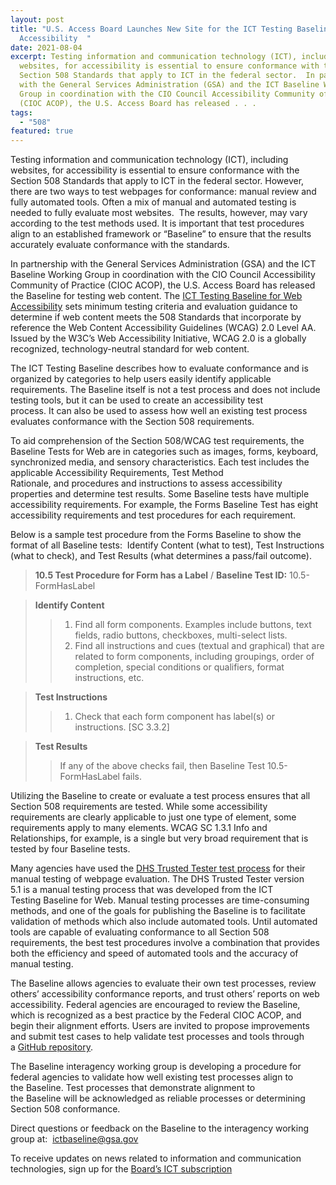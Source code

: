 ```yaml
---
layout: post
title: "U.S. Access Board Launches New Site for the ICT Testing Baseline for Web
  Accessibility  "
date: 2021-08-04
excerpt: Testing information and communication technology (ICT), including
  websites, for accessibility is essential to ensure conformance with the
  Section 508 Standards that apply to ICT in the federal sector.  In partnership
  with the General Services Administration (GSA) and the ICT Baseline Working
  Group in coordination with the CIO Council Accessibility Community of Practice
  (CIOC ACOP), the U.S. Access Board has released . . .
tags:
  - "508"
featured: true
---
```

Testing information and communication technology (ICT), including websites, for accessibility is essential to ensure conformance with the Section 508 Standards that apply to ICT in the federal sector. However, there are two ways to test webpages for conformance: manual review and fully automated tools. Often a mix of manual and automated testing is needed to fully evaluate most websites.  The results, however, may vary according to the test methods used. It is important that test procedures align to an established framework or “Baseline” to ensure that the results accurately evaluate conformance with the standards.    

In partnership with the General Services Administration (GSA) and the ICT Baseline Working Group in coordination with the CIO Council Accessibility Community of Practice (CIOC ACOP), the U.S. Access Board has released the Baseline for testing web content. The [ICT Testing Baseline for Web Accessibility](https://ictbaseline.access-board.gov/) sets minimum testing criteria and evaluation guidance to determine if web content meets the 508 Standards that incorporate by reference the Web Content Accessibility Guidelines (WCAG) 2.0 Level AA. Issued by the W3C’s Web Accessibility Initiative, WCAG 2.0 is a globally recognized, technology-neutral standard for web content. 

The ICT Testing Baseline describes how to evaluate conformance and is organized by categories to help users easily identify applicable requirements. The Baseline itself is not a test process and does not include testing tools, but it can be used to create an accessibility test process. It can also be used to assess how well an existing test process evaluates conformance with the Section 508 requirements. 

To aid comprehension of the Section 508/WCAG test requirements, the Baseline Tests for Web are in categories such as images, forms, keyboard, synchronized media, and sensory characteristics. Each test includes the applicable Accessibility Requirements, Test Method Rationale, and procedures and instructions to assess accessibility properties and determine test results. Some Baseline tests have multiple accessibility requirements. For example, the Forms Baseline Test has eight accessibility requirements and test procedures for each requirement. 

Below is a sample test procedure from the Forms Baseline to show the format of all Baseline tests:  Identify Content (what to test), Test Instructions (what to check), and Test Results (what determines a pass/fail outcome). 

> **10.5 Test Procedure for Form has a Label** /
> **Baseline Test ID:** 10.5-FormHasLabel 

> **Identify Content** 
>> 1. Find all form components. Examples include buttons, text fields, radio buttons, checkboxes, multi-select lists. 
>> 2. Find all instructions and cues (textual and graphical) that are related to form components, including groupings, order of completion, special conditions or qualifiers, format instructions, etc. 

> **Test Instructions** 
>> 1. Check that each form component has label(s) or instructions. \[SC 3.3.2] 

> **Test Results**
>> If any of the above checks fail, then Baseline Test 10.5-FormHasLabel fails. 

Utilizing the Baseline to create or evaluate a test process ensures that all Section 508 requirements are tested. While some accessibility requirements are clearly applicable to just one type of element, some requirements apply to many elements. WCAG SC 1.3.1 Info and Relationships, for example, is a single but very broad requirement that is tested by four Baseline tests. 

Many agencies have used the [DHS Trusted Tester test process](https://section508.gov/test/trusted-tester) for their manual testing of webpage evaluation. The DHS Trusted Tester version 5.1 is a manual testing process that was developed from the ICT Testing Baseline for Web. Manual testing processes are time-consuming methods, and one of the goals for publishing the Baseline is to facilitate validation of methods which also include automated tools. Until automated tools are capable of evaluating conformance to all Section 508 requirements, the best test procedures involve a combination that provides both the efficiency and speed of automated tools and the accuracy of manual testing. 

The Baseline allows agencies to evaluate their own test processes, review others’ accessibility conformance reports, and trust others’ reports on web accessibility. Federal agencies are encouraged to review the Baseline, which is recognized as a best practice by the Federal CIOC ACOP, and begin their alignment efforts. Users are invited to propose improvements and submit test cases to help validate test processes and tools through a [GitHub repository](https://github.com/atbcb/ICTTestingBaseline%22%20HYPERLINK%20%22https://github.com/Section508Coordinators/ICTTestingBaseline/). 

The Baseline interagency working group is developing a procedure for federal agencies to validate how well existing test processes align to the Baseline. Test processes that demonstrate alignment to the Baseline will be acknowledged as reliable processes or determining Section 508 conformance. 

Direct questions or feedback on the Baseline to the interagency working group at:  [ictbaseline@gsa.gov](mailto:ictbaseline@gsa.gov%22%20\t%20%22_blank%22%20HYPERLINK%20%22mailto:ictbaseline@gsa.gov%22%20\t%20%22_blank) 

To receive updates on news related to information and communication technologies, sign up for the [Board’s ICT subscription](https://public.govdelivery.com/accounts/USACCESS/subscriber/new?topic_id=USACCESS_3)